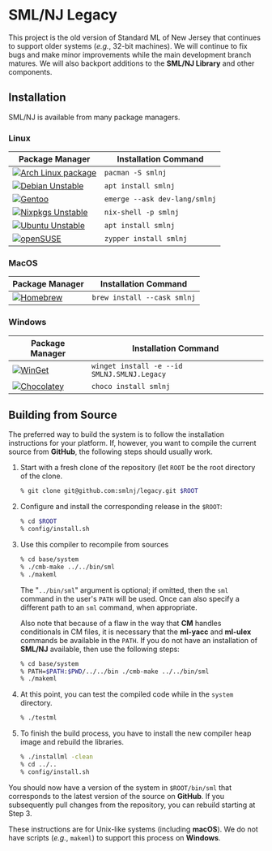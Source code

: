 # SML/NJ Legacy

This project is the old version of Standard ML of New Jersey
that continues to support older systems (*e.g.*, 32-bit machines).
We will continue to fix bugs and make minor improvements while
the main development branch matures.  We will also backport
additions to the **SML/NJ Library** and other components.

## Installation

SML/NJ is available from many package managers.

### Linux

| Package Manager | Installation Command |
| --- | --- |
| [![Arch Linux package](https://img.shields.io/archlinux/v/extra/x86_64/smlnj?logo=archlinux&label=arch)](https://archlinux.org/packages/extra/x86_64/smlnj/) | `pacman -S smlnj` |
| [![Debian Unstable](https://img.shields.io/debian/v/smlnj?logo=debian)](https://packages.debian.org/sid/smlnj) | `apt install smlnj` |
| [![Gentoo](https://img.shields.io/badge/gentoo-110.99.6.1-blue?logo=gentoo)](https://packages.gentoo.org/packages/dev-lang/smlnj) | `emerge --ask dev-lang/smlnj` |
| [![Nixpkgs Unstable](https://img.shields.io/badge/nixpkgs-110.99.7.1-blue?logo=nixos)](https://search.nixos.org/packages?channel=unstable&show=smlnj&from=0&size=1&sort=relevance&type=packages&query=smlnj) | `nix-shell -p smlnj` |
| [![Ubuntu Unstable](https://img.shields.io/ubuntu/v/smlnj?logo=ubuntu)](https://launchpad.net/ubuntu/plucky/+package/smlnj) | `apt install smlnj` |
| [![openSUSE](https://img.shields.io/badge/opensuse-110.99.5-blue?logo=suse)](https://software.opensuse.org/package/smlnj) | `zypper install smlnj` |

### MacOS

| Package Manager | Installation Command |
| --- | --- |
| [![Homebrew](https://img.shields.io/badge/homebrew-110.99.8-blue?logo=homebrew)](https://formulae.brew.sh/cask/smlnj) | `brew install --cask smlnj` |

### Windows

| Package Manager | Installation Command |
| --- | --- |
| [![WinGet](https://img.shields.io/winget/v/SMLNJ.SMLNJ.Legacy?logo=winget)](https://winstall.app/apps/SMLNJ.SMLNJ.Legacy) | `winget install -e --id SMLNJ.SMLNJ.Legacy` |
| [![Chocolatey](https://img.shields.io/chocolatey/v/smlnj?logo=chocolatey)](https://community.chocolatey.org/packages/smlnj) | `choco install smlnj` |

## Building from Source

The preferred way to build the system is to follow the installation
instructions for your platform.  If, however, you want to compile the
current source from **GitHub**, the following steps should usually work.

1. Start with a fresh clone of the repository (let `ROOT` be the
   root directory of the clone.

    ``` sh
    % git clone git@github.com:smlnj/legacy.git $ROOT
    ```

2. Configure and install the corresponding release in the `$ROOT`:

    ``` sh
    % cd $ROOT
    % config/install.sh
    ```

3. Use this compiler to recompile from sources

    ``` sh
    % cd base/system
    % ./cmb-make ../../bin/sml
    % ./makeml
    ```

    The "`../bin/sml`" argument is optional; if omitted, then the `sml` command in the
    user's `PATH` will be used.  Once can also specify a different path to an `sml`
    command, when appropriate.

    Also note that because of a flaw in the way that **CM** handles conditionals in CM
    files, it is necessary that the **ml-yacc** and **ml-ulex** commands be available
    in the `PATH`.  If you do not have an installation of **SML/NJ** available, then use
    the following steps:

    ``` sh
    % cd base/system
    % PATH=$PATH:$PWD/../../bin ./cmb-make ../../bin/sml
    % ./makeml
    ```

4. At this point, you can test the compiled code while in the
   `system` directory.

    ``` sh
    % ./testml
    ```

5. To finish the build process, you have to install the new compiler
   heap image and rebuild the libraries.

    ``` sh
    % ./installml -clean
    % cd ../..
    % config/install.sh
    ```

You should now have a version of the system in `$ROOT/bin/sml` that
corresponds to the latest version of the source on **GitHub**.
If you subsequently pull changes from the repository, you can rebuild
starting at Step 3.

These instructions are for Unix-like systems (including **macOS**).  We do not
have scripts (*e.g.*, `makeml`) to support this process on **Windows**.
